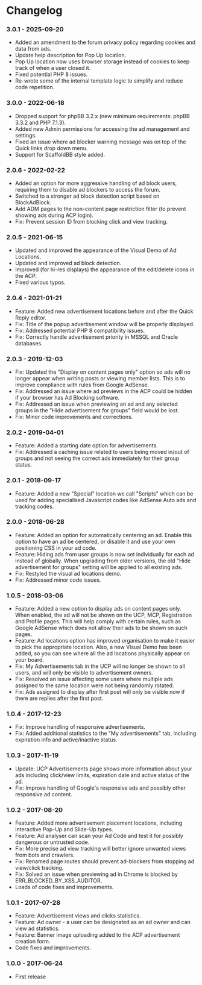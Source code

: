 # Changelog

### 3.0.1 - 2025-09-20

- Added an amendment to the forum privacy policy regarding cookies and data from ads.
- Update help description for Pop Up location.
- Pop Up location now uses browser storage instead of cookies to keep track of when a user closed it.
- Fixed potential PHP 8 issues.
- Re-wrote some of the internal template logic to simplify and reduce code repetition.

### 3.0.0 - 2022-06-18

- Dropped support for phpBB 3.2.x (new minimum requirements: phpBB 3.3.2 and PHP 7.1.3).
- Added new Admin permissions for accessing the ad management and settings.
- Fixed an issue where ad blocker warning message was on top of the Quick links drop down menu.
- Support for ScaffoldBB style added.

### 2.0.6 - 2022-02-22

- Added an option for more aggressive handling of ad block users, requiring them to disable ad blockers to access the forum.
- Switched to a stronger ad block detection script based on BlockAdBlock.
- Add ADM pages to the non-content page restriction filter (to prevent showing ads during ACP login).
- Fix: Prevent session ID from blocking click and view tracking.

### 2.0.5 - 2021-06-15

- Updated and improved the appearance of the Visual Demo of Ad Locations.
- Updated and improved ad block detection.
- Improved (for hi-res displays) the appearance of the edit/delete icons in the ACP.
- Fixed various typos.

### 2.0.4 - 2021-01-21

- Feature: Added new advertisement locations before and after the Quick Reply editor.
- Fix: Title of the popup advertisement window will be properly displayed.
- Fix: Addressed potential PHP 8 compatibility issues.
- Fix: Correctly handle advertisement priority in MSSQL and Oracle databases.

### 2.0.3 - 2019-12-03

- Fix: Updated the "Display on content pages only" option so ads will no longer appear when writing posts or viewing member lists. This is to improve compliance with rules from Google AdSense.
- Fix: Addressed an issue where ad previews in the ACP could be hidden if your browser has Ad Blocking software.
- Fix: Addressed an issue when previewing an ad and any selected groups in the "Hide advertisement for groups" field would be lost.
- Fix: Minor code improvements and corrections.

### 2.0.2 - 2019-04-01

- Feature: Added a starting date option for advertisements.
- Fix: Addressed a caching issue related to users being moved in/out of groups and not seeing the correct ads immediately for their group status.

### 2.0.1 - 2018-09-17

- Feature: Added a new "Special" location we call "Scripts" which can be used for adding specialised Javascript codes like AdSense Auto ads and tracking codes.

### 2.0.0 - 2018-06-28

- Feature: Added an option for automatically centering an ad. Enable this option to have an ad be centered, or disable it and use your own positioning CSS in your ad code.
- Feature: Hiding ads from user groups is now set individually for each ad instead of globally. When upgrading from older versions, the old "Hide advertisement for groups" setting will be applied to all existing ads.
- Fix: Restyled the visual ad locations demo.
- Fix: Addressed minor code issues.

### 1.0.5 - 2018-03-06

- Feature: Added a new option to display ads on content pages only. When enabled, the ad will not be shown on the UCP, MCP, Registration and Profile pages. This will help comply with certain rules, such as Google AdSense which does not allow their ads to be shown on such pages.
- Feature: Ad locations option has improved organisation to make it easier to pick the appropriate location. Also, a new Visual Demo has been added, so you can see where all the ad locations physically appear on your board.
- Fix: My Advertisements tab in the UCP will no longer be shown to all users, and will only be visible to advertisement owners.
- Fix: Resolved an issue affecting some users where multiple ads assigned to the same location were not being randomly rotated.
- Fix: Ads assigned to display after first post will only be visible now if there are replies after the first post.

### 1.0.4 - 2017-12-23

- Fix: Improve handling of responsive advertisements.
- Fix: Added additional statistics to the "My advertisements" tab, including expiration info and active/inactive status.

### 1.0.3 - 2017-11-19

- Update: UCP Advertisements page shows more information about your ads including click/view limits, expiration date and active status of the ad.
- Fix: Improve handling of Google's responsive ads and possibly other responsive ad content. 

### 1.0.2 - 2017-08-20

- Feature: Added more advertisement placement locations, including interactive Pop-Up and Slide-Up types.
- Feature: Ad analyser can scan your Ad Code and test it for possibly dangerous or untrusted code.
- Fix: More precise ad view tracking will better ignore unwanted views from bots and crawlers.
- Fix: Renamed page routes should prevent ad-blockers from stopping ad view/click tracking.
- Fix: Solved an issue when previewing ad in Chrome is blocked by ERR_BLOCKED_BY_XSS_AUDITOR.
- Loads of code fixes and improvements.

### 1.0.1 - 2017-07-28

- Feature: Advertisement views and clicks statistics.
- Feature: Ad owner - a user can be designated as an ad owner and can view ad statistics.
- Feature: Banner image uploading added to the ACP advertisement creation form.
- Code fixes and improvements.

### 1.0.0 - 2017-06-24

- First release
